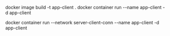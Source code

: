docker image build -t app-client .
docker container run --name app-client -d app-client




docker container run --network server-client-conn --name app-client -d app-client